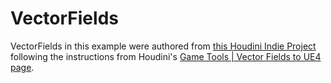 # VectorFields
VectorFields in this example were authored from
[this Houdini Indie Project](https://github.com/drichardson/HoudiniExamples/blob/master/vectorfields.hiplc)
following the instructions from Houdini's
[Game Tools | Vector Fields to UE4 page](https://www.sidefx.com/tutorials/exporting-vector-fields-to-ue4/).
